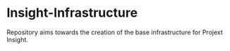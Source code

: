 # Insight-Infrastructure
Repository aims towards the creation of the base infrastructure for Projext Insight.

